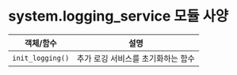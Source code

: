 # system.logging_service 모듈 사양

| 객체/함수 | 설명 |
|-----------|------|
| `init_logging()` | 추가 로깅 서비스를 초기화하는 함수 |
